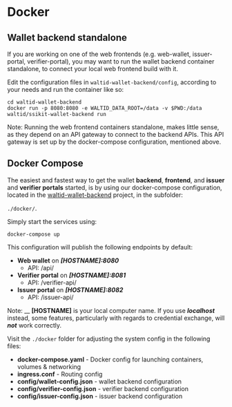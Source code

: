 # Docker

## Wallet backend standalone

If you are working on one of the web frontends (e.g. web-wallet, issuer-portal, verifier-portal), you may want to run the wallet backend container standalone, to connect your local web frontend build with it.

Edit the configuration files in `waltid-wallet-backend/config`, according to your needs and run the container like so:

```
cd waltid-wallet-backend
docker run -p 8080:8080 -e WALTID_DATA_ROOT=/data -v $PWD:/data waltid/ssikit-wallet-backend run
```

Note: Running the web frontend containers standalone, makes little sense, as they depend on an API gateway to connect to the backend APIs. This API gateway is set up by the docker-compose configuration, mentioned above.

## Docker Compose

The easiest and fastest way to get the wallet **backend**, **frontend**, and **issuer** and **verifier portals** started, is by using our docker-compose configuration, located in the [waltid-wallet-backend](https://github.com/walt-id/waltid-wallet-backend) project, in the subfolder:

`./docker/`.

Simply start the services using:

```
docker-compose up
```

This configuration will publish the following endpoints by default:

* **Web wallet** on _**\[HOSTNAME]:8080**_
  * API: /api/
* **Verifier portal** on _**\[HOSTNAME]:8081**_
  * API: /verifier-api/
* **Issuer portal** on _**\[HOSTNAME]:8082**_
  * API: /issuer-api/

Note: \_\_ **\[HOSTNAME]** is your local computer name. If you use _**localhost**_ instead, some features, particularly with regards to credential exchange, will _**not**_ work correctly.

Visit the `./docker` folder for adjusting the system config in the following files:

* **docker-compose.yaml** - Docker config for launching containers, volumes & networking
* **ingress.conf** - Routing config
* **config/wallet-config.json** - wallet backend configuration
* **config/verifier-config.json** - verifier backend configuration
* **config/issuer-config.json** - issuer backend configuration

